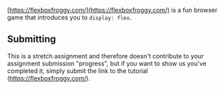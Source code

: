[https://flexboxfroggy.com/](https://flexboxfroggy.com/) is a fun browser game that introduces you to `display: flex`.


## Submitting

This is a stretch assignment and therefore doesn't contribute to your assignment submission "progress", but if you want to show us you've completed it, simply submit the link to the tutorial (https://flexboxfroggy.com/).

